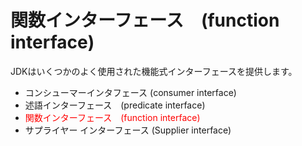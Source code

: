 # 関数インターフェース　(function interface)
JDKはいくつかのよく使用された機能式インターフェースを提供します。
- コンシューマーインタフェース (consumer interface)
- 述語インターフェース　(predicate interface)
- <span style="color: red;">関数インターフェース　(function interface)</span>
- サプライヤー インターフェース (Supplier interface)